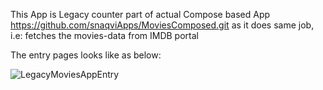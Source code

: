 This App is Legacy counter part of actual Compose based App https://github.com/snaqviApps/MoviesComposed.git as it does same job, 
i.e: fetches the movies-data from IMDB portal

The entry pages looks like as below: 

![LegacyMoviesAppEntry](https://github.com/snaqviApps/MoviesLegacyApp/assets/16334260/b3a128ff-6edf-4f69-a81e-c8d129575935)

